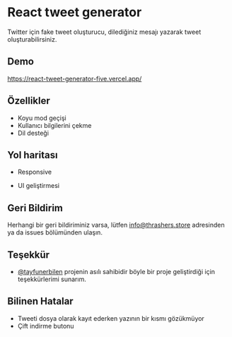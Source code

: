 
# React tweet generator

Twitter için fake tweet oluşturucu, dilediğiniz mesajı yazarak tweet oluşturabilirsiniz.


## Demo

https://react-tweet-generator-five.vercel.app/

  
## Özellikler

- Koyu mod geçişi
- Kullanıcı bilgilerini çekme
- Dil desteği

  
## Yol haritası

- Responsive

- UI geliştirmesi

  
## Geri Bildirim

Herhangi bir geri bildiriminiz varsa, lütfen info@thrashers.store adresinden ya da issues bölümünden ulaşın.

  
## Teşekkür

- [@tayfunerbilen](https://www.github.com/tayfunerbilen) projenin asılı sahibidir böyle bir proje geliştirdiği için teşekkürlerimi sunarım.

  
## Bilinen Hatalar

- Tweeti dosya olarak kayıt ederken yazının bir kısmı gözükmüyor
- Çift indirme butonu 
